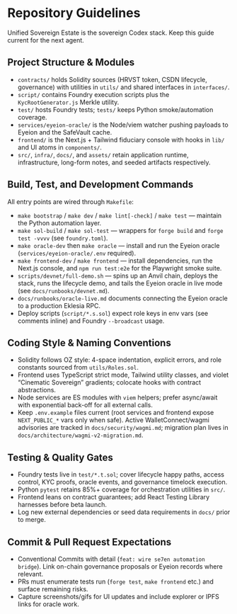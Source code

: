 # Repository Guidelines

Unified Sovereign Estate is the sovereign Codex stack. Keep this guide current for the next agent.

## Project Structure & Modules
- `contracts/` holds Solidity sources (HRVST token, CSDN lifecycle, governance) with utilities in `utils/` and shared interfaces in `interfaces/`.
- `script/` contains Foundry execution scripts plus the `KycRootGenerator.js` Merkle utility.
- `test/` hosts Foundry tests; `tests/` keeps Python smoke/automation coverage.
- `services/eyeion-oracle/` is the Node/viem watcher pushing payloads to Eyeion and the SafeVault cache.
- `frontend/` is the Next.js + Tailwind fiduciary console with hooks in `lib/` and UI atoms in `components/`.
- `src/`, `infra/`, `docs/`, and `assets/` retain application runtime, infrastructure, long-form notes, and seeded artifacts respectively.

## Build, Test, and Development Commands
All entry points are wired through `Makefile`:
- `make bootstrap` / `make dev` / `make lint[-check]` / `make test` — maintain the Python automation layer.
- `make sol-build` / `make sol-test` — wrappers for `forge build` and `forge test -vvvv` (see `foundry.toml`).
- `make oracle-dev` then `make oracle` — install and run the Eyeion oracle (`services/eyeion-oracle/.env` required).
- `make frontend-dev` / `make frontend` — install dependencies, run the Next.js console, and `npm run test:e2e` for the Playwright smoke suite.
- `scripts/devnet/full-demo.sh` — spins up an Anvil chain, deploys the stack, runs the lifecycle demo, and tails the Eyeion oracle in live mode (see `docs/runbooks/devnet.md`).
- `docs/runbooks/oracle-live.md` documents connecting the Eyeion oracle to a production Eklesia RPC.
- Deploy scripts (`script/*.s.sol`) expect role keys in env vars (see comments inline) and Foundry `--broadcast` usage.

## Coding Style & Naming Conventions
- Solidity follows OZ style: 4-space indentation, explicit errors, and role constants sourced from `utils/Roles.sol`.
- Frontend uses TypeScript strict mode, Tailwind utility classes, and violet “Cinematic Sovereign” gradients; colocate hooks with contract abstractions.
- Node services are ES modules with `viem` helpers; prefer async/await with exponential back-off for all external calls.
- Keep `.env.example` files current (root services and frontend expose `NEXT_PUBLIC_*` vars only when safe). Active WalletConnect/wagmi advisories are tracked in `docs/security/wagmi.md`; migration plan lives in `docs/architecture/wagmi-v2-migration.md`.

## Testing & Quality Gates
- Foundry tests live in `test/*.t.sol`; cover lifecycle happy paths, access control, KYC proofs, oracle events, and governance timelock execution.
- Python `pytest` retains 85%+ coverage for orchestration utilities in `src/`.
- Frontend leans on contract guarantees; add React Testing Library harnesses before beta launch.
- Log new external dependencies or seed data requirements in `docs/` prior to merge.

## Commit & Pull Request Expectations
- Conventional Commits with detail (`feat: wire se7en automation bridge`). Link on-chain governance proposals or Eyeion records where relevant.
- PRs must enumerate tests run (`forge test`, `make frontend` etc.) and surface remaining risks.
- Capture screenshots/gifs for UI updates and include explorer or IPFS links for oracle work.

